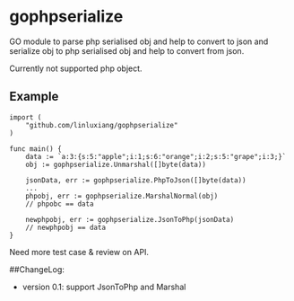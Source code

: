 # gophpserialize

GO module to parse php serialised obj and help to convert to json and serialize obj to php serialised obj and help to convert from json.

Currently not supported php object.

## Example

	import (
		"github.com/linluxiang/gophpserialize"
	)

	func main() {
		data := `a:3:{s:5:"apple";i:1;s:6:"orange";i:2;s:5:"grape";i:3;}`
		obj := gophpserialize.Unmarshal([]byte(data))

        jsonData, err := gophpserialize.PhpToJson([]byte(data))
		...
		phpobj, err := gophpserialize.MarshalNormal(obj)
        // phpobc == data

        newphpobj, err := gophpserialize.JsonToPhp(jsonData)
        // newphpobj == data
	}

Need more test case & review on API.

##ChangeLog:
* version 0.1: support JsonToPhp and Marshal
